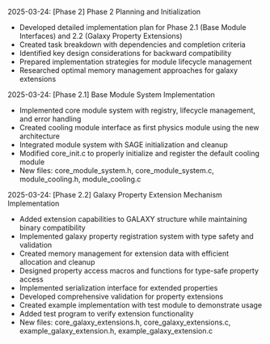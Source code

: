 <!-- Purpose: Record completed milestones -->
<!-- Update Rules: 
- Update from the bottom only!
- 100-word limit per entry! 
- Include:
  • Today's date and phase identifier
  • Milestone summary
  • List of new, modified and deleted files (exclude log files)
-->

2025-03-24: [Phase 2] Phase 2 Planning and Initialization
- Developed detailed implementation plan for Phase 2.1 (Base Module Interfaces) and 2.2 (Galaxy Property Extensions)
- Created task breakdown with dependencies and completion criteria
- Identified key design considerations for backward compatibility
- Prepared implementation strategies for module lifecycle management
- Researched optimal memory management approaches for galaxy extensions

2025-03-24: [Phase 2.1] Base Module System Implementation
- Implemented core module system with registry, lifecycle management, and error handling
- Created cooling module interface as first physics module using the new architecture
- Integrated module system with SAGE initialization and cleanup
- Modified core_init.c to properly initialize and register the default cooling module
- New files: core_module_system.h, core_module_system.c, module_cooling.h, module_cooling.c

2025-03-24: [Phase 2.2] Galaxy Property Extension Mechanism Implementation
- Added extension capabilities to GALAXY structure while maintaining binary compatibility
- Implemented galaxy property registration system with type safety and validation
- Created memory management for extension data with efficient allocation and cleanup
- Designed property access macros and functions for type-safe property access
- Implemented serialization interface for extended properties
- Developed comprehensive validation for property extensions
- Created example implementation with test module to demonstrate usage
- Added test program to verify extension functionality
- New files: core_galaxy_extensions.h, core_galaxy_extensions.c, example_galaxy_extension.h, example_galaxy_extension.c
